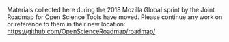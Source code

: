 Materials collected here during the 2018 Mozilla Global sprint by the Joint Roadmap for Open Science Tools have moved. Please continue any work on or reference to them in their new location:
https://github.com/OpenScienceRoadmap/roadmap/
